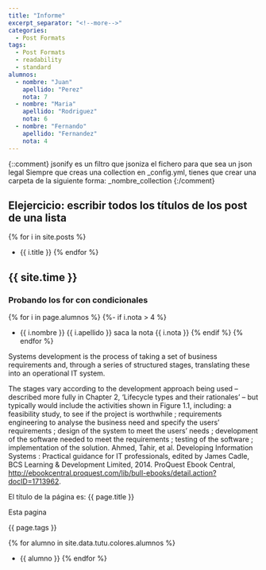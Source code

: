 ```yaml
---
title: "Informe"
excerpt_separator: "<!--more-->"
categories:
  - Post Formats
tags:
  - Post Formats
  - readability
  - standard
alumnos:
  - nombre: "Juan"
    apellido: "Perez"
    nota: 7
  - nombre: "Maria"
    apellido: "Rodriguez"
    nota: 6
  - nombre: "Fernando"
    apellido: "Fernandez"
    nota: 4
---
```

[comment]: <> (Estos son los apuntes de la asignatura en esta práctica)
[comment]: <> (site.time muestra la fecha en la que se interpolo la página)
[comment]: <> (site.pages es un array de objetos con todas las paginas listadas)
{::comment}
jsonify es un filtro que jsoniza el fichero para que sea un json legal
Siempre que creas una collection en _config.yml, tienes que crear una carpeta de la siguiente forma: _nombre_collection
{:/comment}

## Elejercicio: escribir todos los títulos de los post de una lista

{% for i in site.posts %}
* {{ i.title }}
{% endfor %}

## {{ site.time }}
### Probando los for con condicionales

{% for i in page.alumnos %}
  {%- if i.nota > 4 %}
* {{ i.nombre }} {{ i.apellido }} saca la nota {{ i.nota }} {% endif %}
{% endfor %}

Systems development is the process of taking a set of business requirements and, through a series of structured stages, translating these into an operational IT system. 

The stages vary according to the development approach being used – described more fully in Chapter 2, ‘Lifecycle types and their rationales’ – but typically would include the activities shown in Figure 1.1, including: a feasibility study, to see if the project is worthwhile ; requirements engineering to analyse the business need and specify the users’ requirements ; design of the system to meet the users’ needs ; development of the software needed to meet the requirements ; testing of the software ; implementation of the solution.
Ahmed, Tahir, et al. Developing Information Systems : Practical guidance for IT professionals, edited by James Cadle, BCS Learning & Development Limited, 2014. ProQuest Ebook Central, http://ebookcentral.proquest.com/lib/bull-ebooks/detail.action?docID=1713962.

El título de la página es: {{ page.title }}

Esta pagina 

{{ page.tags }}

{% for alumno in site.data.tutu.colores.alumnos %}
* {{ alumno }}
{% endfor %}